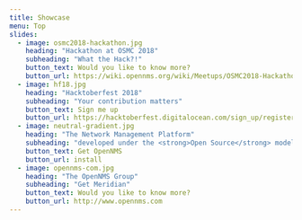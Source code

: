 ```yaml
---
title: Showcase
menu: Top
slides:
  - image: osmc2018-hackathon.jpg
    heading: "Hackathon at OSMC 2018"
    subheading: "What the Hack?!"
    button_text: Would you like to know more?
    button_url: https://wiki.opennms.org/wiki/Meetups/OSMC2018-Hackathon
  - image: hf18.jpg
    heading: "Hacktoberfest 2018"
    subheading: "Your contribution matters"
    button_text: Sign me up
    button_url: https://hacktoberfest.digitalocean.com/sign_up/register
  - image: neutral-gradient.jpg
    heading: "The Network Management Platform"
    subheading: "developed under the <strong>Open Source</strong> model"
    button_text: Get OpenNMS
    button_url: install
  - image: opennms-com.jpg
    heading: "The OpenNMS Group"
    subheading: "Get Meridian"
    button_text: Would you like to know more?
    button_url: http://www.opennms.com
---
```

